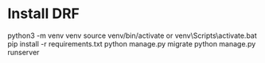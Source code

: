 # Install DRF
python3 -m venv venv
source venv/bin/activate
or
venv\Scripts\activate.bat
pip install -r requirements.txt
python manage.py migrate
python manage.py runserver
